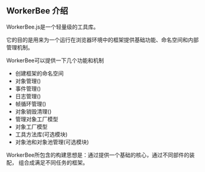 ## WorkerBee 介绍

WorkerBee.js是一个轻量级的工具库。

它的目的是用来为一个运行在浏览器环境中的框架提供基础功能、命名空间和内部管理机制。

WorkerBee可以提供一下几个功能和机制

- 创建框架的命名空间
- 对象管理()
- 事件管理()
- 日志管理()
- 帧循环管理()
- 对象销毁清理()
- 管理对象工厂模型
- 对象工厂模型
- 工具方法库(可选模块)
- 对象池和对象池管理(可选模块)

WorkerBee所包含的构建思想是：通过提供一个基础的核心，通过不同部件的装配，
组合成满足不同任务的框架。
